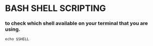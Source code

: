 # BASH SHELL SCRIPTING
### to check which shell available on your terminal that you are using.
    echo $SHELL
